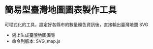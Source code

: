 ﻿
# 簡易型臺灣地圖圖表製作工具

可程式化的工具，設定好各縣市的數量顏色資訊後，直接輸出臺灣地圖 SVG

* [線上生成臺灣地圖圖表](https://kanasimi.github.io/taiwan_svg_map/SVG_map.html)
* 命令列版本: SVG_map.js
